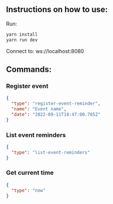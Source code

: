 ## Instructions on how to use:

Run:
```sh
yarn install
yarn run dev
```

Connect to: ws://localhost:8080

## Commands:

### Register event
```JSON
{
  "type": "register-event-reminder",
  "name": "Event name",
  "date": "2022-09-11T18:47:00.785Z"
}
```

### List event reminders
```JSON
{
  "type": "list-event-reminders"
}
```

### Get current time
```JSON
{
  "type": "now"
}
```